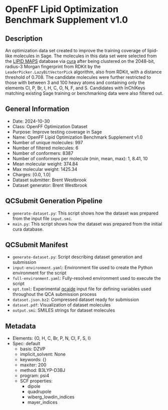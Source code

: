 # OpenFF Lipid Optimization Benchmark Supplement v1.0

## Description

An optimization data set created to improve the training coverage of lipid-like
molecules in Sage. The molecules in this data set were selected from the [LIPID
MAPS](https://www.lipidmaps.org/) database via
[cura](https://github.com/ntBre/curato/tree/6039bea5c64f8cd6b374fd12b5fa3b355898d98b)
after being clustered on the 2048-bit, radius-3 Morgan fingerprint from RDKit by
the `LeaderPicker.LazyBitVectorPick` algorithm, also from RDKit, with a distance
threshold of 0.708. The candidate molecules were further restricted to those
with between 3 and 100 heavy atoms and containing only the elements Cl, P, Br,
I, H, C, O, N, F, and S. Candidates with InChIKeys matching existing Sage
training or benchmarking data were also filtered out.

## General Information

* Date: 2024-10-30
* Class: OpenFF Optimization Dataset
* Purpose: Improve testing coverage in Sage
* Name: OpenFF Lipid Optimization Benchmark Supplement v1.0
* Number of unique molecules: 997
* Number of filtered molecules: 6
* Number of conformers: 8387
* Number of conformers per molecule (min, mean, max): 1, 8.41, 10
* Mean molecular weight: 374.84
* Max molecular weight: 1425.34
* Charges: [0.0, 1.0]
* Dataset submitter: Brent Westbrook
* Dataset generator: Brent Westbrook

## QCSubmit Generation Pipeline

* `generate-dataset.py`: This script shows how the dataset was prepared from the input file `input.smi`.
* `main.py`: This script shows how the dataset was prepared from the initial cura database.


## QCSubmit Manifest

* `generate-dataset.py`: Script describing dataset generation and submission
* `input-environment.yaml`: Environment file used to create the Python environment for the script
* `full-environment.yaml`: Fully-resolved environment used to execute the script
* `opt.toml`: Experimental [qcaide](https://github.com/ntBre/qcaide) input file for defining
variables used throughout the QCA submission process
* `dataset.json.bz2`: Compressed dataset ready for submission
* `dataset.pdf`: Visualization of dataset molecules
* `output.smi`: SMILES strings for dataset molecules

## Metadata
* Elements: {O, H, C, Br, P, N, Cl, F, S, I}
* Spec: default
	* basis: DZVP
	* implicit_solvent: None
	* keywords: {}
	* maxiter: 200
	* method: B3LYP-D3BJ
	* program: psi4
	* SCF properties:
		* dipole
		* quadrupole
		* wiberg_lowdin_indices
		* mayer_indices
